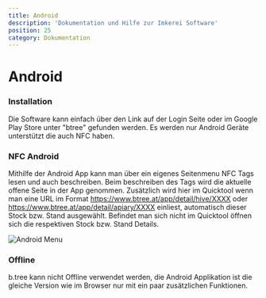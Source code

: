 ```yaml
---
title: Android
description: 'Dokumentation und Hilfe zur Imkerei Software'
position: 25
category: Dokumentation
---
```

# Android

### Installation

Die Software kann einfach über den Link auf der Login Seite oder im Google Play Store unter "btree" gefunden werden. Es werden nur Android Geräte unterstützt die auch NFC haben.

### NFC Android

Mithilfe der Android App kann man über ein eigenes Seitenmenu NFC Tags lesen und auch beschreiben. Beim beschreiben des Tags wird die aktuelle offene Seite in der App genommen. Zusätzlich wird hier im Quicktool wenn man eine URL im Format https://www.btree.at/app/detail/hive/XXXX oder https://www.btree.at/app/detail/apiary/XXXX einliest, automatisch dieser Stock bzw. Stand ausgewählt. Befindet man sich nicht im Quicktool öffnen sich die respektiven Stock bzw. Stand Details.

<img src="/img/android_nfc.jpg" alt="Android Menu" loading="lazy">

### Offline

b.tree kann nicht Offline verwendet werden, die Android Applikation ist die gleiche Version wie im Browser nur mit ein paar zusätzlichen Funktionen.
